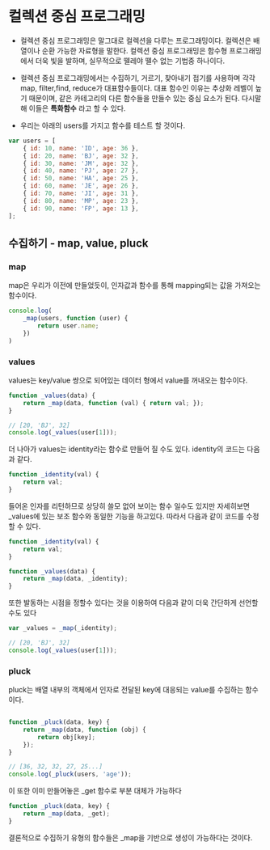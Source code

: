# 컬렉션 중심 프로그래밍

- 컬렉션 중심 프로그래밍은 말그대로 컬렉션을 다루는 프로그래밍이다. 컬렉션은 배열이나 순환 가능한 자료형을 말한다. 컬렉션 중심 프로그래밍은 함수형 프로그래밍에서 더욱 빛을 발하며, 실무적으로 뗄레야 뗄수 없는 기법중 하나이다.

- 컬렉션 중심 프로그래밍에서는 수집하기, 거르기, 찾아내기 접기를 사용하며 각각 map, filter,find, reduce가 대표함수들이다. 대표 함수인 이유는 추상화 레벨이 높기 때문이며, 같은 카테고리의 다른 함수들을 만들수 있는 중심 요소가 된다. 다시말해 이들은 **특화함수** 라고 할 수 있다.

- 우리는 아래의 users를 가지고 함수를 테스트 할 것이다.

```javascript
var users = [
    { id: 10, name: 'ID', age: 36 },
    { id: 20, name: 'BJ', age: 32 },
    { id: 30, name: 'JM', age: 32 },
    { id: 40, name: 'PJ', age: 27 },
    { id: 50, name: 'HA', age: 25 },
    { id: 60, name: 'JE', age: 26 },
    { id: 70, name: 'JI', age: 31 },
    { id: 80, name: 'MP', age: 23 },
    { id: 90, name: 'FP', age: 13 },
];
```
## 수집하기 - map, value, pluck

### map

map은 우리가 이전에 만들었듯이, 인자값과 함수를 통해 mapping되는 값을 가져오는 함수이다.

```javascript
console.log(
    _map(users, function (user) {
        return user.name;
    })
)

```

### values

values는 key/value 쌍으로 되어있는 데이터 형에서 value를 꺼내오는 함수이다.

```javascript
function _values(data) {
    return _map(data, function (val) { return val; });
}

// [20, 'BJ', 32]
console.log(_values(user[1]));
```

더 나아가 values는 identity라는 함수로 만들어 질 수도 있다. identity의 코드는 다음과 같다.

```javascript
function _identity(val) {
    return val;
}
```

들어온 인자를 리턴하므로 상당히 쓸모 없어 보이는 함수 일수도 있지만 자세히보면 _values에 있는 보조 함수와 동일한 기능을 하고있다.
따라서 다음과 같이 코드를 수정할 수 있다.

```javascript
function _identity(val) {
    return val;
}

function _values(data) {
    return _map(data, _identity);
}
```

또한 발동하는 시점을 정할수 있다는 것을 이용하여 다음과 같이 더욱 간단하게 선언할 수도 있다

```javascript
var _values = _map(_identity);

// [20, 'BJ', 32]
console.log(_values(user[1]));
```


### pluck

pluck는 배열 내부의 객체에서 인자로 전달된 key에 대응되는 value를 수집하는 함수이다.

```javascript

function _pluck(data, key) {
    return _map(data, function (obj) {
        return obj[key];
    });
}

// [36, 32, 32, 27, 25...]
console.log(_pluck(users, 'age'));

```

이 또한 이미 만들어놓은 _get 함수로 부분 대체가 가능하다

```javascript
function _pluck(data, key) {
    return _map(data, _get);
}
```

결론적으로 수집하기 유형의 함수들은 _map을 기반으로 생성이 가능하다는 것이다.